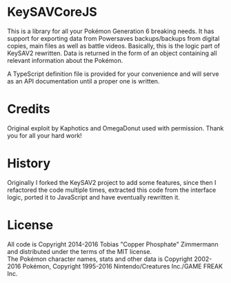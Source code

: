 # KeySAVCoreJS

This is a library for all your Pokémon Generation 6 breaking needs. It has support for exporting data from Powersaves backups/backups from digital copies, main files as well as battle videos.
Basically, this is the logic part of KeySAV2 rewritten. Data is returned in the form of an object containing all relevant information about the Pokémon.

A TypeScript definition file is provided for your convenience and will serve as an API documentation until a proper one is written.

# Credits

Original exploit by Kaphotics and OmegaDonut used with permission. Thank you for all your hard work!

# History

Originally I forked the KeySAV2 project to add some features, since then I refactored the code multiple times, extracted this code from the interface logic, ported it to JavaScript and have eventually rewritten it.

# License

All code is Copyright 2014-2016 Tobias "Copper Phosphate" Zimmermann and distributed under the terms of the MIT license.  
The Pokémon character names, stats and other data is Copyright 2002-2016 Pokémon, Copyright 1995-2016 Nintendo/Creatures Inc./GAME FREAK Inc.
